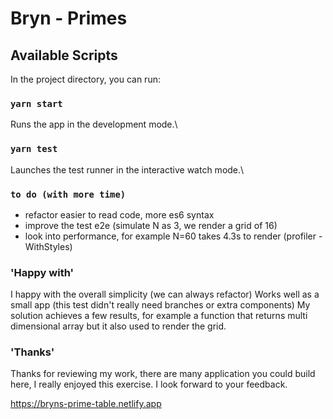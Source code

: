 # Bryn - Primes

## Available Scripts

In the project directory, you can run:

### `yarn start`

Runs the app in the development mode.\

### `yarn test`

Launches the test runner in the interactive watch mode.\

### `to do (with more time)`

- refactor easier to read code, more es6 syntax
- improve the test e2e (simulate N as 3, we render a grid of 16)
- look into performance, for example N=60 takes 4.3s to render (profiler - WithStyles)

### 'Happy with'

I happy with the overall simplicity (we can always refactor)
Works well as a small app (this test didn't really need branches or extra components)
My solution achieves a few results, for example a function that returns multi dimensional array but it also used to render the grid.

### 'Thanks'

Thanks for reviewing my work, there are many application you could build here, I really enjoyed this exercise. I look forward to your feedback.

https://bryns-prime-table.netlify.app
